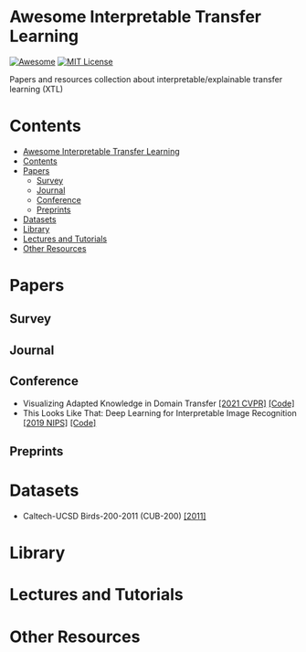 # Awesome Interpretable Transfer Learning 
[![Awesome](https://cdn.rawgit.com/sindresorhus/awesome/d7305f38d29fed78fa85652e3a63e154dd8e8829/media/badge.svg)](https://github.com/sindresorhus/awesome) [![MIT License](https://img.shields.io/badge/license-MIT-green.svg)](https://opensource.org/licenses/MIT) 

Papers and resources collection about interpretable/explainable transfer learning (XTL)

# Contents
- [Awesome Interpretable Transfer Learning](#awesome-interpretable-transfer-learning)
- [Contents](#contents)
- [Papers](#papers)
  - [Survey](#survey)
  - [Journal](#journal)
  - [Conference](#conference)
  - [Preprints](#preprints)
- [Datasets](#datasets)
- [Library](#library)
- [Lectures and Tutorials](#lectures-and-tutorials)
- [Other Resources](#other-resources)

# Papers

## Survey

## Journal

## Conference
- Visualizing Adapted Knowledge in Domain Transfer [[2021 CVPR]](https://arxiv.org/abs/2104.10602) [[Code]](https://github.com/hou-yz/DA_visualization)
- This Looks Like That: Deep Learning for Interpretable Image Recognition [[2019 NIPS]](https://proceedings.neurips.cc/paper/2019/file/adf7ee2dcf142b0e11888e72b43fcb75-Paper.pdf) [[Code]](https://github.com/cfchen-duke/ProtoPNet)


## Preprints

# Datasets
- Caltech-UCSD Birds-200-2011 (CUB-200) [[2011]](https://authors.library.caltech.edu/27452/)

# Library

# Lectures and Tutorials

# Other Resources
